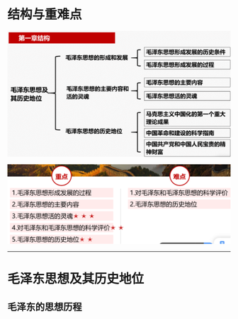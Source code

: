 

# 结构与重难点

![](image/2022-03-02-14-29-27.png)

![](image/2022-03-02-14-30-35.png)

---

# 毛泽东思想及其历史地位

## 毛泽东的思想历程
